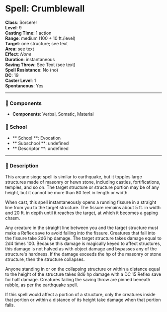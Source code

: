 
# Spell: Crumblewall
**Class**: Sorcerer  
**Level**: 9  
**Casting Time**: 1 action  
**Range**: medium (100 + 10 ft./level)  
**Target**: one structure; see text  
**Area**: see text  
**Effect**: _None_  
**Duration**: instantaneous  
**Saving Throw**: See Text (see text)  
**Spell Resistance**: No (no)  
**DC**: 19  
**Caster Level**: 1  
**Spontaneous**: Yes

---

### 🔮 Components
- **Components**: Verbal, Somatic, Material

### 🏫 School
- ** School **: Evocation
- ** Subschool **: undefined
- ** Descriptor **: undefined
---

### 📜 Description
This arcane siege spell is similar to earthquake, but it topples large structures made of masonry or hewn stone, including castles, fortifications, temples, and so on. The target structure or structure portion may be of any height, but it cannot be more than 80 feet in length or width.

When cast, this spell instantaneously opens a running fissure in a straight line from you to the target structure. The fissure remains about 5 ft. in width and 20 ft. in depth until it reaches the target, at which it becomes a gaping chasm.

Any creature in the straight line between you and the target structure must make a Reflex save to avoid falling into the fissure. Creatures that fall into the fissure take 2d6 hp damage. The target structure takes damage equal to 2d4 times 100. Because this damage is magically keyed to affect structures, this damage is not halved as with object damage and bypasses any of the structure's hardness. If the damage exceeds the hp of the masonry or stone structure, then the structure collapses.

Anyone standing in or on the collapsing structure or within a distance equal to the height of the structure takes 8d6 hp damage with a DC 15 Reflex save for half damage. Creatures failing the saving throw are pinned beneath rubble, as per the earthquake spell.

If this spell would affect a portion of a structure, only the creatures inside that portion or within a distance of its height take damage when that portion falls.
